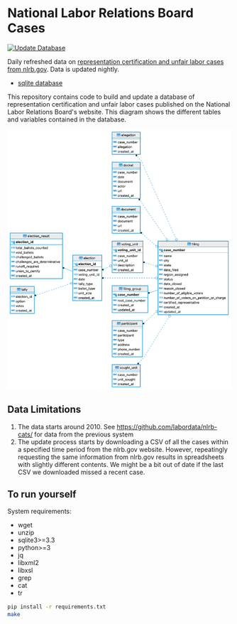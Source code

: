 # National Labor Relations Board Cases
[![Update Database](https://github.com/labordata/nlrb-data/actions/workflows/build.yml/badge.svg)](https://github.com/labordata/nlrb-data/actions/workflows/build.yml)

Daily refreshed data on [representation certification and unfair labor cases from nlrb.gov](https://www.nlrb.gov/search/case). Data is updated nightly.

- [sqlite database](https://github.com/labordata/nlrb-data/releases/download/nightly/nlrb.db.zip)

This repository contains code to build and update a database of representation certification and unfair labor cases published on the National Labor Relations Board's website. This diagram shows the different tables and variables contained in the database.

![ERD Diagram](docs/erd.png)

## Data Limitations
1. The data starts around 2010. See https://github.com/labordata/nlrb-cats/ for data from the previous system
2. The update process starts by downloading a CSV of all the cases within a specified time period from the nlrb.gov website. However, repeatingly requesting the same information from nlrb.gov results in spreadsheets with slightly different contents. We might be a bit out of date if the last CSV we downloaded missed a recent case.

## To run yourself
System requirements: 
* wget
* unzip
* sqlite3>=3.3
* python>=3
* jq
* libxml2
* libxsl
* grep
* cat
* tr
```bash
pip install -r requirements.txt
make
```
